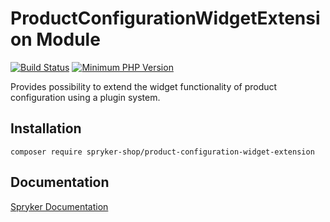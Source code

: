 # ProductConfigurationWidgetExtension Module
[![Build Status](https://travis-ci.org/spryker-shop/product-configuration-widget-extension.svg)](https://travis-ci.org/spryker-shop/product-configuration-widget-extension)
[![Minimum PHP Version](https://img.shields.io/badge/php-%3E%3D%207.3-8892BF.svg)](https://php.net/)

Provides possibility to extend the widget functionality of product configuration using a plugin system.

## Installation

```
composer require spryker-shop/product-configuration-widget-extension
```

## Documentation

[Spryker Documentation](https://academy.spryker.com/developing_with_spryker/module_guide/modules.html)
